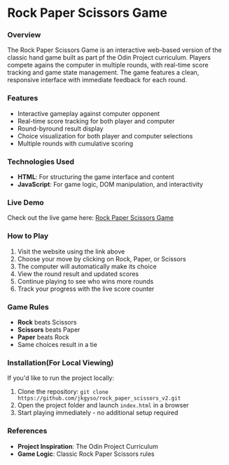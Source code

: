 # Rock Paper Scissors Game

### Overview

The Rock Paper Scissors Game is an interactive web-based version of the classic hand game built as part pf the Odin Project curriculum. Players compete agains the computer in multiple rounds, with real-time score tracking and game state management. The game features a clean, responsive interface with immediate feedback for each round.

### Features

- Interactive gameplay against computer opponent
- Real-time score tracking for both player and computer
- Round-byround result display
- Choice visualization for both player and computer selections
- Multiple rounds with cumulative scoring

### Technologies Used

- **HTML**: For structuring the game interface and content
- **JavaScript**: For game logic, DOM manipulation, and interactivity

### Live Demo

Check out the live game here: [Rock Paper Scissors Game](https://jkgyso.github.io/rock_paper_scissors_v2/)

### How to Play

1. Visit the website using the link above
2. Choose your move by clicking on Rock, Paper, or Scissors
3. The computer will automatically make its choice
4. View the round result and updated scores
5. Continue playing to see who wins more rounds
6. Track your progress with the live score counter

### Game Rules

- **Rock** beats Scissors
- **Scissors** beats Paper
- **Paper** beats Rock
- Same choices result in a tie

### Installation(For Local Viewing)

If you'd like to run the project locally:

1. Clone the repository: `git clone https://github.com/jkgyso/rock_paper_scissors_v2.git`
2. Open the project folder and launch `index.html` in a browser
3. Start playing immediately - no additional setup required

### References

- **Project Inspiration**: The Odin Project Curriculum
- **Game Logic**: Classic Rock Paper Scissors rules
